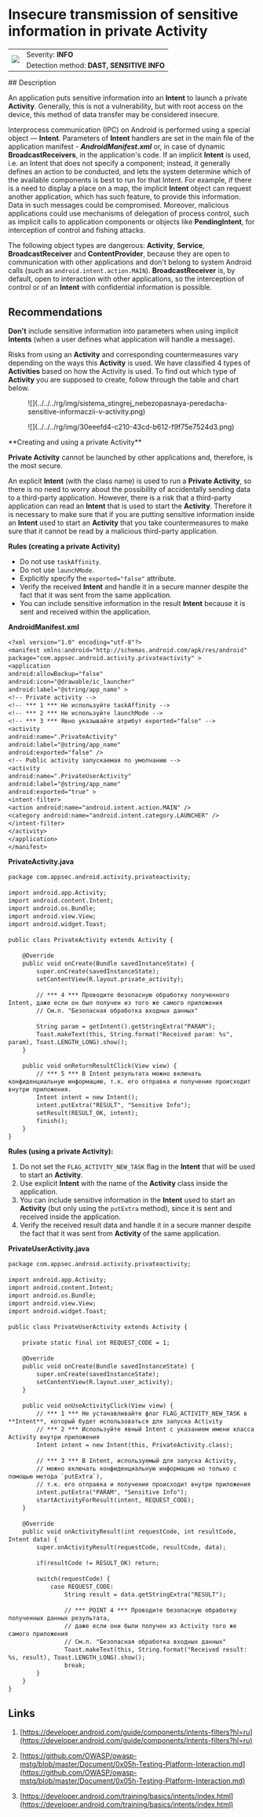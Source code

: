 # Insecure transmission of sensitive information in private Activity

<table class='noborder'>
    <colgroup>
      <col/>
      <col/>
    </colgroup>
    <tbody>
      <tr>
        <td rowspan="2"><img src="../../../img/defekt_info.png"/></td>
        <td>Severity:<strong> INFO</strong></td>
      </tr>
      <tr>
        <td>Detection method:<strong> DAST, SENSITIVE INFO</strong></td>
      </tr>
    </tbody>
</table>
## Description

An application puts sensitive information into an **Intent** to launch a private **Activity**. Generally, this is not a vulnerability, but with root access on the device, this method of data transfer may be considered insecure.

Interprocess communication (IPC) on Android is performed using a special object — **Intent**. Parameters of **Intent** handlers are set in the main file of the application manifest - ***AndroidManifest.xml*** or, in case of dynamic **BroadcastReceivers**, in the application's code. If an implicit **Intent** is used, i.e. an Intent that does not specify a component; instead, it generally defines an action to be conducted, and lets the system determine which of the available components is best to run for that Intent. For example, if there is a need to display a place on a map, the implicit **Intent** object can request another application, which has such feature, to provide this information. Data in such messages could be compromised. Moreover, malicious applications could use mechanisms of delegation of process control, such as implicit calls to application components or objects like **PendingIntent**, for interception of control and fishing attacks.

The following object types are dangerous: **Activity**, **Service**, **BroadcastReceiver** and **ContentProvider**, because they are open to communication with other applications and don't belong to system Android calls (such as `android.intent.action.MAIN`). **BroadcastReceiver** is, by default, open to interaction with other applications, so the interception of control or of an **Intent** with confidential information is possible.

## Recommendations

**Don't** include sensitive information into parameters when using implicit **Intents** (when a user defines what application will handle a message).

Risks from using an **Activity** and corresponding countermeasures vary depending on the ways this **Activity** is used. We have classified 4 types of **Activities** based on how the Activity is used. To find out which type of **Activity** you are supposed to create, follow through the table and chart below.

<figure markdown>
![](../../../rg/img/sistema_stingrej_nebezopasnaya-peredacha-sensitive-informaczii-v-activity.png)
</figure>
<figure markdown>
![](../../../rg/img/30eeefd4-c210-43cd-b612-f9f75e7524d3.png)
</figure>
**Creating and using a private Activity**

**Private Activity** cannot be launched by other applications and, therefore, is the most secure.

An explicit **Intent** (with the class name) is used to run a **Private Activity**, so there is no need to worry about the possibility of accidentally sending data to a third-party application. However, there is a risk that a third-party application can read an **Intent** that is used to start the **Activity**. Therefore it is necessary to make sure that if you are putting sensitive information inside an **Intent** used to start an **Activity** that you take countermeasures to make sure that it cannot be read by a malicious third-party application.

**Rules (creating a private Activity)**

* Do not use `taskAffinity`.
* Do not use `launchMode`.
* Explicitly specify the `exported="false"` attribute.
* Verify the received **Intent** and handle it in a secure manner despite the fact that it was sent from the same application.
* You can include sensitive information in the result **Intent** because it is sent and received within the application.

**AndroidManifest.xml**

    <?xml version="1.0" encoding="utf-8"?>
    <manifest xmlns:android="http://schemas.android.com/apk/res/android"
    package="com.appsec.android.activity.privateactivity" >
    <application
    android:allowBackup="false"
    android:icon="@drawable/ic_launcher"
    android:label="@string/app_name" >
    <!-- Private activity -->
    <!-- *** 1 *** Не используйте taskAffinity -->
    <!-- *** 2 *** Не используйте launchMode -->
    <!-- *** 3 *** Явно указывайте атрибут exported="false" -->
    <activity
    android:name=".PrivateActivity"
    android:label="@string/app_name"
    android:exported="false" />
    <!-- Public activity запускаемая по умолчанию -->
    <activity
    android:name=".PrivateUserActivity"
    android:label="@string/app_name"
    android:exported="true" >
    <intent-filter>
    <action android:name="android.intent.action.MAIN" />
    <category android:name="android.intent.category.LAUNCHER" />
    </intent-filter>
    </activity>
    </application>
    </manifest>

**PrivateActivity.java**

    package com.appsec.android.activity.privateactivity;
    
    import android.app.Activity;
    import android.content.Intent;
    import android.os.Bundle;
    import android.view.View;
    import android.widget.Toast;
    
    public class PrivateActivity extends Activity {
        
        @Override
        public void onCreate(Bundle savedInstanceState) {
            super.onCreate(savedInstanceState);
            setContentView(R.layout.private_activity);
            
            // *** 4 *** Проводите безопасную обработку полученного Intent, даже если он был получен из того же самого приложения
            // См.п. "Безопасная обработка входных данных"
            
            String param = getIntent().getStringExtra("PARAM");
            Toast.makeText(this, String.format("Received param: %s", param), Toast.LENGTH_LONG).show();
        }
        
        public void onReturnResultClick(View view) {
            // *** 5 *** В Intent результата можно включать конфиденциальную информацию, т.к. его отправка и получение происходит внутри приложения.
            Intent intent = new Intent();
            intent.putExtra("RESULT", "Sensitive Info");
            setResult(RESULT_OK, intent);
            finish();
        }
    }

**Rules (using a private Activity):**

1. Do not set the `FLAG_ACTIVITY_NEW_TASK` flag in the **Intent** that will be used to start an **Activity**.
2. Use explicit **Intent** with the name of the **Activity** class inside the application.
3. You can include sensitive information in the **Intent** used to start an **Activity** (but only using the `putExtra` method), since it is sent and received inside the application.
4. Verify the received result data and handle it in a secure manner despite the fact that it was sent from **Activity** of the same application.

**PrivateUserActivity.java**

    package com.appsec.android.activity.privateactivity;
    
    import android.app.Activity;
    import android.content.Intent;
    import android.os.Bundle;
    import android.view.View;
    import android.widget.Toast;
    
    public class PrivateUserActivity extends Activity {
        
        private static final int REQUEST_CODE = 1;
        
        @Override
        public void onCreate(Bundle savedInstanceState) {
            super.onCreate(savedInstanceState);
            setContentView(R.layout.user_activity);
        }
        
        public void onUseActivityClick(View view) {
            // *** 1 *** Не устанавливайте флаг FLAG_ACTIVITY_NEW_TASK в **Intent**, который будет использоваться для запуска Activity
            // *** 2 *** Используйте явный Intent с указанием имени класса Activity внутри приложения
            Intent intent = new Intent(this, PrivateActivity.class);
            
            // *** 3 *** В Intent, используемый для запуска Activity,
            // можно включать конфиденциальную информацию но только с помощью метода `putExtra`),
            // т.к. его отправка и получение происходит внутри приложения
            intent.putExtra("PARAM", "Sensitive Info");
            startActivityForResult(intent, REQUEST_CODE);
        }
    
        @Override
        public void onActivityResult(int requestCode, int resultCode, Intent data) {
            super.onActivityResult(requestCode, resultCode, data);
            
            if(resultCode != RESULT_OK) return;
            
            switch(requestCode) {
                case REQUEST_CODE:
                    String result = data.getStringExtra("RESULT");
                    
                    // *** POINT 4 *** Проводите безопасную обработку полученных данных результата,
                    // даже если они были получен из Activity того же самого приложения
                    // См.п. "Безопасная обработка входных данных"
                    Toast.makeText(this, String.format("Received result: %s, result), Toast.LENGTH_LONG).show();
                    break;
            }
        }
    }

## Links

1. [https://developer.android.com/guide/components/intents-filters?hl=ru](https://developer.android.com/guide/components/intents-filters?hl=ru)

2. [https://github.com/OWASP/owasp-mstg/blob/master/Document/0x05h-Testing-Platform-Interaction.md](https://github.com/OWASP/owasp-mstg/blob/master/Document/0x05h-Testing-Platform-Interaction.md)

3. [https://developer.android.com/training/basics/intents/index.html](https://developer.android.com/training/basics/intents/index.html)